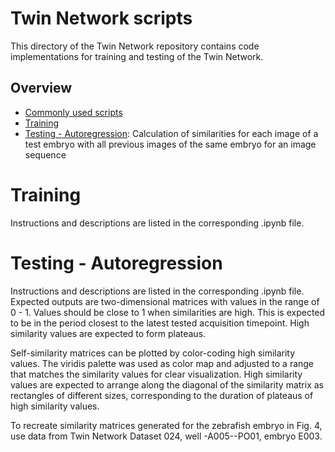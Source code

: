 # Twin Network scripts
This directory of the Twin Network repository contains code implementations for training and testing of the Twin Network.

## Overview
- [Commonly used scripts](https://github.com/mueller-lab/TwinNet/tree/main/Scripts/tools_V1)
- [Training](https://github.com/mueller-lab/TwinNet/blob/main/Scripts/Training.ipynb)
- [Testing - Autoregression](https://github.com/mueller-lab/TwinNet/blob/main/Scripts/Inference_autoregression.ipynb): Calculation of similarities for each image of a test embryo with all previous images of the same embryo for an image sequence

# Training
Instructions and descriptions are listed in the corresponding .ipynb file.

# Testing - Autoregression
Instructions and descriptions are listed in the corresponding .ipynb file. Expected outputs are two-dimensional matrices with values in the range of 0 - 1. Values should be close to 1 when similarities are high. This is expected to be in the period closest to the latest tested acquisition timepoint. High similarity values are expected to form plateaus.

Self-similarity matrices can be plotted by color-coding high similarity values. The viridis palette was used as color map and adjusted to a range that matches the similarity values for clear visualization. High similarity values are expected to arrange along the diagonal of the similarity matrix as rectangles of different sizes, corresponding to the duration of plateaus of high similarity values.

To recreate similarity matrices generated for the zebrafish embryo in Fig. 4, use data from Twin Network Dataset 024, well -A005--PO01, embryo E003.
